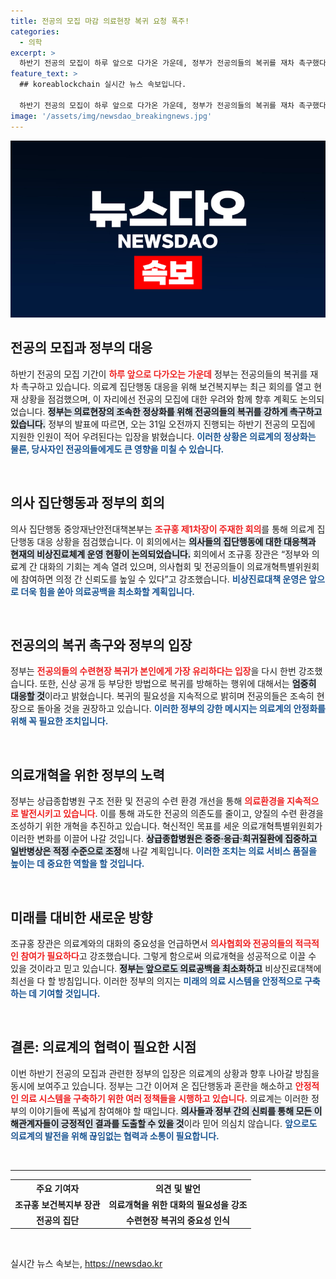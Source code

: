 ```yaml
---
title: 전공의 모집 마감 의료현장 복귀 요청 폭주!
categories:
  - 의학
excerpt: >
  하반기 전공의 모집이 하루 앞으로 다가온 가운데, 정부가 전공의들의 복귀를 재차 촉구했다. 의료계와의 소통 의지를 밝힌 정부는 전공의 수련 환경 개선 계획도 공개하며 의료개혁을 위한 발걸음을 재촉하고 있다. 전공의들에게 돌아올 기회를 놓치지 말라!
feature_text: >
  ## koreablockchain 실시간 뉴스 속보입니다.

  하반기 전공의 모집이 하루 앞으로 다가온 가운데, 정부가 전공의들의 복귀를 재차 촉구했다. 의료계와의 소통 의지를 밝힌 정부는 전공의 수련 환경 개선 계획도 공개하며 의료개혁을 위한 발걸음을 재촉하고 있다. 전공의들에게 돌아올 기회를 놓치지 말라!
image: '/assets/img/newsdao_breakingnews.jpg'
---
```


<p><img src="/assets/img/newsdao_breakingnews.jpg" alt="koreablockchain 속보" /></p>

<h2 data-ke-size="size26">전공의 모집과 정부의 대응</h2>

<p data-ke-size="size16">하반기 전공의 모집 기간이 <b><span style="color: #ee2323;">하루 앞으로 다가오는 가운데</span></b> 정부는 전공의들의 복귀를 재차 촉구하고 있습니다. 의료계 집단행동 대응을 위해 보건복지부는 최근 회의를 열고 현재 상황을 점검했으며, 이 자리에선 전공의 모집에 대한 우려와 함께 향후 계획도 논의되었습니다. <b><span style="background-color: #21538527;">정부는 의료현장의 조속한 정상화를 위해 전공의들의 복귀를 강하게 촉구하고 있습니다.</span></b> 정부의 발표에 따르면, 오는 31일 오전까지 진행되는 하반기 전공의 모집에 지원한 인원이 적어 우려된다는 입장을 밝혔습니다. <b><span style="color: #1a5490;">이러한 상황은 의료계의 정상화는 물론, 당사자인 전공의들에게도 큰 영향을 미칠 수 있습니다.</span></b> </p>

<p data-ke-size="size16">&nbsp;</p>

<h2 data-ke-size="size26">의사 집단행동과 정부의 회의</h2>

<p data-ke-size="size16">의사 집단행동 중앙재난안전대책본부는 <b><span style="color: #ee2323;">조규홍 제1차장이 주재한 회의</span></b>를 통해 의료계 집단행동 대응 상황을 점검했습니다. 이 회의에서는 <b><span style="background-color: #21538527;">의사들의 집단행동에 대한 대응책과 현재의 비상진료체계 운영 현황이 논의되었습니다.</span></b> 회의에서 조규홍 장관은 “정부와 의료계 간 대화의 기회는 계속 열려 있으며, 의사협회 및 전공의들이 의료개혁특별위원회에 참여하면 의정 간 신뢰도를 높일 수 있다”고 강조했습니다. <b><span style="color: #1a5490;">비상진료대책 운영은 앞으로 더욱 힘을 쏟아 의료공백을 최소화할 계획입니다.</span></b> </p>

<p data-ke-size="size16">&nbsp;</p>

<h2 data-ke-size="size26">전공의의 복귀 촉구와 정부의 입장</h2>

<p data-ke-size="size16">정부는 <b><span style="color: #ee2323;">전공의들의 수련현장 복귀가 본인에게 가장 유리하다는 입장</span></b>을 다시 한번 강조했습니다. 또한, 신상 공개 등 부당한 방법으로 복귀를 방해하는 행위에 대해서는 <b><span style="background-color: #21538527;">엄중히 대응할 것</span></b>이라고 밝혔습니다. 복귀의 필요성을 지속적으로 밝히며 전공의들은 조속히 현장으로 돌아올 것을 권장하고 있습니다. <b><span style="color: #1a5490;">이러한 정부의 강한 메시지는 의료계의 안정화를 위해 꼭 필요한 조치입니다.</span></b> </p>

<p data-ke-size="size16">&nbsp;</p>

<h2 data-ke-size="size26">의료개혁을 위한 정부의 노력</h2>

<p data-ke-size="size16">정부는 상급종합병원 구조 전환 및 전공의 수련 환경 개선을 통해 <b><span style="color: #ee2323;">의료환경을 지속적으로 발전시키고 있습니다</span></b>. 이를 통해 과도한 전공의 의존도를 줄이고, 양질의 수련 환경을 조성하기 위한 개혁을 추진하고 있습니다. 혁신적인 목표를 세운 의료개혁특별위원회가 이러한 변화를 이끌어 나갈 것입니다. <b><span style="background-color: #21538527;">상급종합병원은 중증·응급·희귀질환에 집중하고 일반병상은 적정 수준으로 조정</span></b>해 나갈 계획입니다. <b><span style="color: #1a5490;">이러한 조치는 의료 서비스 품질을 높이는 데 중요한 역할을 할 것입니다.</span></b> </p>

<p data-ke-size="size16">&nbsp;</p>

<h2 data-ke-size="size26">미래를 대비한 새로운 방향</h2>

<p data-ke-size="size16">조규홍 장관은 의료계와의 대화의 중요성을 언급하면서 <b><span style="color: #ee2323;">의사협회와 전공의들의 적극적인 참여가 필요하다</span></b>고 강조했습니다. 그렇게 함으로써 의료개혁을 성공적으로 이끌 수 있을 것이라고 믿고 있습니다. <b><span style="background-color: #21538527;">정부는 앞으로도 의료공백을 최소화하고</span></b> 비상진료대책에 최선을 다 할 방침입니다. 이러한 정부의 의지는 <b><span style="color: #1a5490;">미래의 의료 시스템을 안정적으로 구축하는 데 기여할 것입니다.</span></b> </p>

<p data-ke-size="size16">&nbsp;</p>

<h2 data-ke-size="size26">결론: 의료계의 협력이 필요한 시점</h2>

<p data-ke-size="size16">이번 하반기 전공의 모집과 관련한 정부의 입장은 의료계의 상황과 향후 나아갈 방침을 동시에 보여주고 있습니다. 정부는 그간 이어져 온 집단행동과 혼란을 해소하고 <b><span style="color: #ee2323;">안정적인 의료 시스템을 구축하기 위한 여러 정책들을 시행하고 있습니다.</span></b> 의료계는 이러한 정부의 이야기들에 폭넓게 참여해야 할 때입니다. <b><span style="background-color: #21538527;">의사들과 정부 간의 신뢰를 통해 모든 이해관계자들이 긍정적인 결과를 도출할 수 있을 것</span></b>이라 믿어 의심치 않습니다. <b><span style="color: #1a5490;">앞으로도 의료계의 발전을 위해 끊임없는 협력과 소통이 필요합니다.</span></b> </p>

<p data-ke-size="size16">&nbsp;</p>

<hr>

<table style="width: 100%;">
  <tr>
    <th><b>주요 기여자</b></th>
    <th><b>의견 및 발언</b></th>
  </tr>
  <tr>
    <td style="text-align: center; height: 17px;"><b>조규홍 보건복지부 장관</b></td>
    <td style="text-align: center; height: 17px;"><b>의료개혁을 위한 대화의 필요성을 강조</b></td>
  </tr>
  <tr>
    <td style="text-align: center; height: 17px;"><b>전공의 집단</b></td>
    <td style="text-align: center; height: 17px;"><b>수련현장 복귀의 중요성 인식</b></td>
  </tr>
</table> 

<p data-ke-size="size16">&nbsp;</p>
실시간 뉴스 속보는, <a href="https://newsdao.kr" rel="dofollow">https://newsdao.kr</a>


